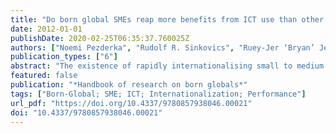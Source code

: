 ```yaml
---
title: "Do born global SMEs reap more benefits from ICT use than other internationalizing small firms?"
date: 2012-01-01
publishDate: 2020-02-25T06:35:37.760025Z
authors: ["Noemi Pezderka", "Rudolf R. Sinkovics", "Ruey-Jer ‘Bryan’ Jean"]
publication_types: ["6"]
abstract: "The existence of rapidly internationalising small to medium sized firms has been widely documented in the literature. Liberalisation of markets and the emergence of new Information and Communication Technologies (ICT) are the most frequently cited enablers of this phenomenon. However, despite their unprecedented potential to reach customers and reduce trade barriers, the anticipated positive impact of ICTs on firm performance has not been empirically supported to the expected degree. This study addresses this topical issue and investigates the effect of online media use on export performance by using multivariate statistical analysis on data drawn from a survey of 115 UK-based SMEs."
featured: false
publication: "*Handbook of research on born globals*"
tags: ["Born-Global; SME; ICT; Internationalization; Performance"]
url_pdf: "https://doi.org/10.4337/9780857938046.00021"
doi: "10.4337/9780857938046.00021"
---
```


